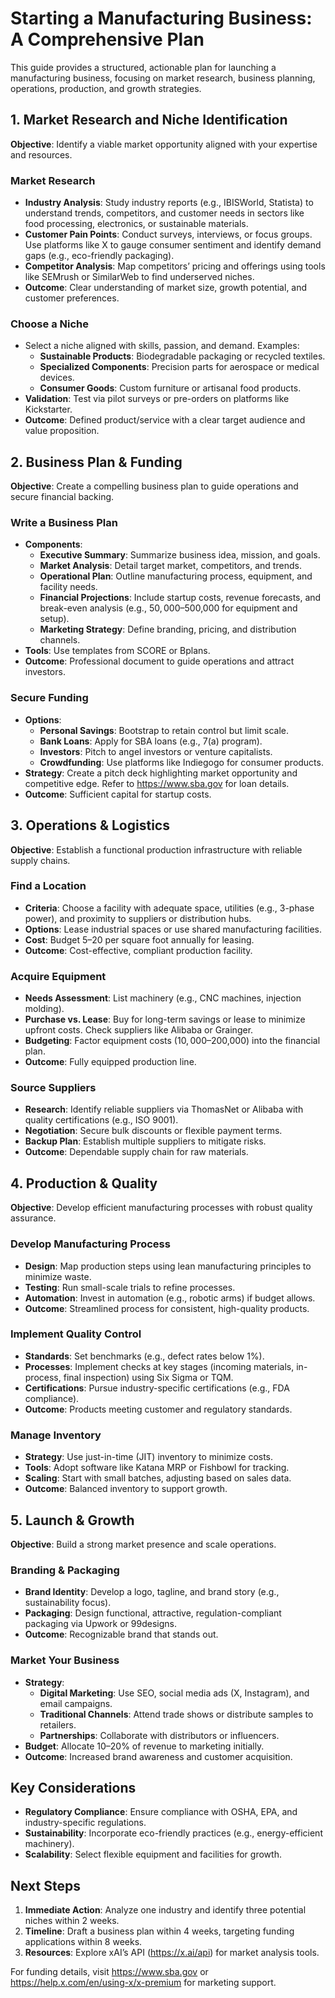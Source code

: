 # Starting a Manufacturing Business: A Comprehensive Plan

This guide provides a structured, actionable plan for launching a manufacturing business, focusing on market research, business planning, operations, production, and growth strategies.

## 1. Market Research and Niche Identification
**Objective**: Identify a viable market opportunity aligned with your expertise and resources.

### Market Research
- **Industry Analysis**: Study industry reports (e.g., IBISWorld, Statista) to understand trends, competitors, and customer needs in sectors like food processing, electronics, or sustainable materials.
- **Customer Pain Points**: Conduct surveys, interviews, or focus groups. Use platforms like X to gauge consumer sentiment and identify demand gaps (e.g., eco-friendly packaging).
- **Competitor Analysis**: Map competitors’ pricing and offerings using tools like SEMrush or SimilarWeb to find underserved niches.
- **Outcome**: Clear understanding of market size, growth potential, and customer preferences.

### Choose a Niche
- Select a niche aligned with skills, passion, and demand. Examples:
  - **Sustainable Products**: Biodegradable packaging or recycled textiles.
  - **Specialized Components**: Precision parts for aerospace or medical devices.
  - **Consumer Goods**: Custom furniture or artisanal food products.
- **Validation**: Test via pilot surveys or pre-orders on platforms like Kickstarter.
- **Outcome**: Defined product/service with a clear target audience and value proposition.

## 2. Business Plan & Funding
**Objective**: Create a compelling business plan to guide operations and secure financial backing.

### Write a Business Plan
- **Components**:
  - **Executive Summary**: Summarize business idea, mission, and goals.
  - **Market Analysis**: Detail target market, competitors, and trends.
  - **Operational Plan**: Outline manufacturing process, equipment, and facility needs.
  - **Financial Projections**: Include startup costs, revenue forecasts, and break-even analysis (e.g., $50,000–$500,000 for equipment and setup).
  - **Marketing Strategy**: Define branding, pricing, and distribution channels.
- **Tools**: Use templates from SCORE or Bplans.
- **Outcome**: Professional document to guide operations and attract investors.

### Secure Funding
- **Options**:
  - **Personal Savings**: Bootstrap to retain control but limit scale.
  - **Bank Loans**: Apply for SBA loans (e.g., 7(a) program).
  - **Investors**: Pitch to angel investors or venture capitalists.
  - **Crowdfunding**: Use platforms like Indiegogo for consumer products.
- **Strategy**: Create a pitch deck highlighting market opportunity and competitive edge. Refer to https://www.sba.gov for loan details.
- **Outcome**: Sufficient capital for startup costs.

## 3. Operations & Logistics
**Objective**: Establish a functional production infrastructure with reliable supply chains.

### Find a Location
- **Criteria**: Choose a facility with adequate space, utilities (e.g., 3-phase power), and proximity to suppliers or distribution hubs.
- **Options**: Lease industrial spaces or use shared manufacturing facilities.
- **Cost**: Budget $5–$20 per square foot annually for leasing.
- **Outcome**: Cost-effective, compliant production facility.

### Acquire Equipment
- **Needs Assessment**: List machinery (e.g., CNC machines, injection molding).
- **Purchase vs. Lease**: Buy for long-term savings or lease to minimize upfront costs. Check suppliers like Alibaba or Grainger.
- **Budgeting**: Factor equipment costs ($10,000–$200,000) into the financial plan.
- **Outcome**: Fully equipped production line.

### Source Suppliers
- **Research**: Identify reliable suppliers via ThomasNet or Alibaba with quality certifications (e.g., ISO 9001).
- **Negotiation**: Secure bulk discounts or flexible payment terms.
- **Backup Plan**: Establish multiple suppliers to mitigate risks.
- **Outcome**: Dependable supply chain for raw materials.

## 4. Production & Quality
**Objective**: Develop efficient manufacturing processes with robust quality assurance.

### Develop Manufacturing Process
- **Design**: Map production steps using lean manufacturing principles to minimize waste.
- **Testing**: Run small-scale trials to refine processes.
- **Automation**: Invest in automation (e.g., robotic arms) if budget allows.
- **Outcome**: Streamlined process for consistent, high-quality products.

### Implement Quality Control
- **Standards**: Set benchmarks (e.g., defect rates below 1%).
- **Processes**: Implement checks at key stages (incoming materials, in-process, final inspection) using Six Sigma or TQM.
- **Certifications**: Pursue industry-specific certifications (e.g., FDA compliance).
- **Outcome**: Products meeting customer and regulatory standards.

### Manage Inventory
- **Strategy**: Use just-in-time (JIT) inventory to minimize costs.
- **Tools**: Adopt software like Katana MRP or Fishbowl for tracking.
- **Scaling**: Start with small batches, adjusting based on sales data.
- **Outcome**: Balanced inventory to support growth.

## 5. Launch & Growth
**Objective**: Build a strong market presence and scale operations.

### Branding & Packaging
- **Brand Identity**: Develop a logo, tagline, and brand story (e.g., sustainability focus).
- **Packaging**: Design functional, attractive, regulation-compliant packaging via Upwork or 99designs.
- **Outcome**: Recognizable brand that stands out.

### Market Your Business
- **Strategy**:
  - **Digital Marketing**: Use SEO, social media ads (X, Instagram), and email campaigns.
  - **Traditional Channels**: Attend trade shows or distribute samples to retailers.
  - **Partnerships**: Collaborate with distributors or influencers.
- **Budget**: Allocate 10–20% of revenue to marketing initially.
- **Outcome**: Increased brand awareness and customer acquisition.

## Key Considerations
- **Regulatory Compliance**: Ensure compliance with OSHA, EPA, and industry-specific regulations.
- **Sustainability**: Incorporate eco-friendly practices (e.g., energy-efficient machinery).
- **Scalability**: Select flexible equipment and facilities for growth.

## Next Steps
1. **Immediate Action**: Analyze one industry and identify three potential niches within 2 weeks.
2. **Timeline**: Draft a business plan within 4 weeks, targeting funding applications within 8 weeks.
3. **Resources**: Explore xAI’s API (https://x.ai/api) for market analysis tools.

For funding details, visit https://www.sba.gov or https://help.x.com/en/using-x/x-premium for marketing support.